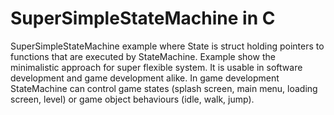 # SuperSimpleStateMachine in C
SuperSimpleStateMachine example where State is struct holding pointers to functions that are executed by StateMachine.
Example show the minimalistic approach for super flexible system. It is usable in software development and game development alike.
In game development StateMachine can control game states (splash screen, main menu, loading screen, level) or game object behaviours (idle, walk, jump).
